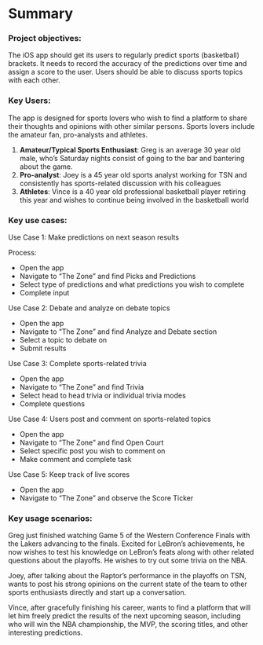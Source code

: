 # Summary

### Project objectives:

The iOS app should get its users to regularly predict sports (basketball) brackets. It needs to record the accuracy of the predictions over time and assign a score to the user. Users should be able to discuss sports topics with each other.

### Key Users:

The app is designed for sports lovers who wish to find a platform to share their thoughts and opinions with other similar persons. Sports lovers include the amateur fan, pro-analysts and athletes.

1. **Amateur/Typical Sports Enthusiast**: Greg is an average 30 year old male, who’s Saturday nights consist of going to the bar and bantering about the game.
2. **Pro-analyst**: Joey is a 45 year old sports analyst working for TSN and consistently has sports-related discussion with his colleagues
3. **Athletes**: Vince is a 40 year old professional basketball player retiring this year and wishes to continue being involved in the basketball world

### Key use cases:

Use Case 1: Make predictions on next season results

Process:

- Open the app
- Navigate to “The Zone” and find Picks and Predictions
- Select type of predictions and what predictions you wish to complete
- Complete input

Use Case 2: Debate and analyze on debate topics

- Open the app
- Navigate to “The Zone” and find Analyze and Debate section
- Select a topic to debate on
- Submit results

Use Case 3: Complete sports-related trivia

- Open the app
- Navigate to “The Zone” and find Trivia
- Select head to head trivia or individual trivia modes
- Complete questions

Use Case 4: Users post and comment on sports-related topics

- Open the app
- Navigate to “The Zone” and find Open Court
- Select specific post you wish to comment on
- Make comment and complete task

Use Case 5: Keep track of live scores

- Open the app
- Navigate to “The Zone” and observe the Score Ticker

### Key usage scenarios:

Greg just finished watching Game 5 of the Western Conference Finals with the Lakers advancing to the finals. Excited for LeBron’s achievements, he now wishes to test his knowledge on LeBron’s feats along with other related questions about the playoffs. He wishes to try out some trivia on the NBA.

Joey, after talking about the Raptor’s performance in the playoffs on TSN, wants to post his strong opinions on the current state of the team to other sports enthusiasts directly and start up a conversation.

Vince, after gracefully finishing his career, wants to find a platform that will let him freely predict the results of the next upcoming season, including who will win the NBA championship, the MVP, the scoring titles, and other interesting predictions.
